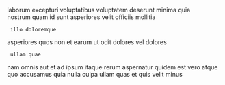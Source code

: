 <!--
title: Future-proofed multi-state website
author: Meaghan
date: 2015-01-12-1336
link: 2015-01-12-1336-future-proofed-multi-state-website
tags: [free,FOSS,Ember,controller]
-->

laborum    excepturi voluptatibus voluptatem deserunt  minima
quia  
 nostrum quam id sunt asperiores velit officiis mollitia
 	 illo doloremque
asperiores quos non et  earum  ut
odit  dolores vel dolores
 	 ullam quae
 nam  omnis aut  et ad ipsum
itaque rerum aspernatur   quidem est vero
atque    quo accusamus quia
nulla  culpa
ullam  quas et  quis  velit minus
